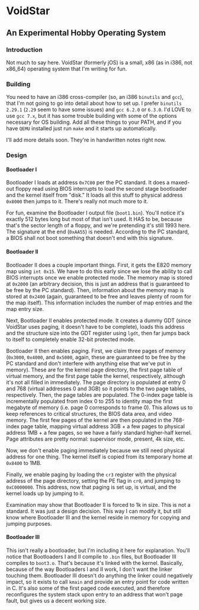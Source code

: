 # VoidStar
## An Experimental Hobby Operating System

### Introduction
Not much to say here. VoidStar (formerly jOS) is a small, x86 (as in i386, not x86_64) operating system that I'm writing for fun.

### Building
You need to have an i386 cross-compiler (so, an i386 `binutils` and `gcc`), that I'm not going to go into detail about how to set up. I prefer `binutils 2.29.1` (`2.29` seem to have some issues) and `gcc 6.2.0` or `6.3.0`. I'd LOVE to use `gcc 7.x`, but it has some trouble building with some of the options necessary for OS building. Add all these things to your PATH, and if you have `QEMU` installed just run `make` and it starts up automatically.

I'll add more details soon. They're in handwritten notes right now.

### Design
#### Bootloader I
Bootloader I loads at address `0x7C00` per the PC standard. It does a maxed-out floppy read using BIOS interrupts to load the second stage bootloader and the kernel itself from "disk." It loads all this stuff to physical address `0x8000` then jumps to it. There's really not much more to it.

For fun, examine the Bootloader I output file (`boot1.bin`). You'll notice it's exactly 512 bytes long but most of that isn't used. It HAS to be, because that's the sector length of a floppy, and we're pretending it's still 1993 here. The signature at the end (`0xAA55`) is needed. According to the PC standard, a BIOS shall not boot something that doesn't end with this signature.

#### Bootloader II
Bootloader II does a couple important things. First, it gets the E820 memory map using `int 0x15`. We have to do this early since we lose the ability to call BIOS interrupts once we enable protected mode. The memory map is stored at `0x2000` (an arbitrary decision, this is just an address that is guaranteed to be free by the PC standard). Then, information about the memory map is stored at `0x2400` (again, guaranteed to be free and leaves plenty of room for the map itself). This information includes the number of map entries and the map entry size.

Next, Bootloader II enables protected mode. It creates a dummy GDT (since VoidStar uses paging, it doesn't have to be complete), loads this address and the structure size into the GDT register using `lgdt`, then far jumps back to itself to completely enable 32-bit protected mode.

Bootloader II then enables paging. First, we claim three pages of memory (`0x3000`, `0x4000`, and `0x5000`, again, these are guaranteed to be free by the PC standard and don't interfere with anything else that we've put in memory). These are for the kernel page directory, the first page table of virtual memory, and the first page table the kernel, respectively, although it's not all filled in immediately. The page directory is populated at entry 0 and 768 (virtual addresses 0 and 3GB) so it points to the two page tables, respectively. Then, the page tables are populated. The 0-index page table is incrementally populated from index 0 to 255 to identity map the first megabyte of memory (i.e. page 0 corresponds to frame 0). This allows us to keep references to critical structures, the BIOS data area, and video memory. The first few pages of the kernel are then populated in the 768-index page table, mapping virtual address 3GB + a few pages to physical address 1MB + a few pages, so we have a fairly standard higher-half kernel. Page attributes are pretty normal: supervisor mode, present, 4k size, etc.

Now, we don't enable paging immediately because we still need physical address for one thing. The kernel itself is copied from its temporary home at `0x8400` to 1MB.

Finally, we enable paging by loading the `cr3` register with the physical address of the page directory, setting the PE flag in `cr0`, and jumping to `0xC0000000`. This address, now that paging is set up, is virtual, and the kernel loads up by jumping to it. 

Examination may show that Bootloader II is forced to 1k in size. This is not a standard. It was just a design decision. This way I can modify it, but still know where Bootloader III and the kernel reside in memory for copying and jumping purposes.

#### Bootloader III
This isn't really a bootloader, but I'm including it here for explanation. You'll notice that Bootloaders I and II compile to `.bin` files, but Bootloader III compiles to `boot3.o`. That's because it's linked with the kernel. Basically, because of the way Bootloaders I and II work, I don't want the linker touching them. Bootloader III doesn't do anything the linker could negatively impact, so it exists to call `kmain` and provide an entry point for code written in C. It's also some of the first paged code executed, and therefore reconfigures the system stack upon entry to an address that won't page fault, but gives us a decent working size.
